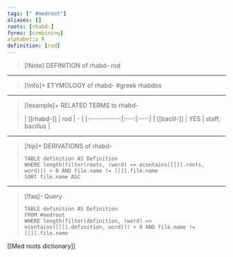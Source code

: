 ```yaml
---
tags: [" #medroot"]
aliases: []
roots: [rhabd-]
forms: [combining]
alphabet:: R
definition: [rod]
---
```

>[!Note] DEFINITION of rhabd-
>rod
_____
>[!info]+ ETYMOLOGY of rhabd-
>#greek rhabdos
_____
>[!example]+ RELATED TERMS to rhabd-
>
>| [[rhabd-]]  | rod |  -  |
|:-----------:|:---:|:---:|
| [[bacill-]] | YES | staff, bacillus    |
_____
>[!tip]+ DERIVATIONS of rhabd-
>```dataview
>TABLE definition AS Definition 
>WHERE length(filter(roots, (word) => econtains([[]].roots, word))) > 0 AND file.name != [[]].file.name
>SORT file.name ASC
>```
___
>[!faq]- Query
>```dataview
>TABLE definition AS Definition
>FROM #medroot
>WHERE length(filter(definition, (word) => econtains([[]].definition, word))) > 0 AND file.name != [[]].file.name
>```

[[Med roots dictionary]]